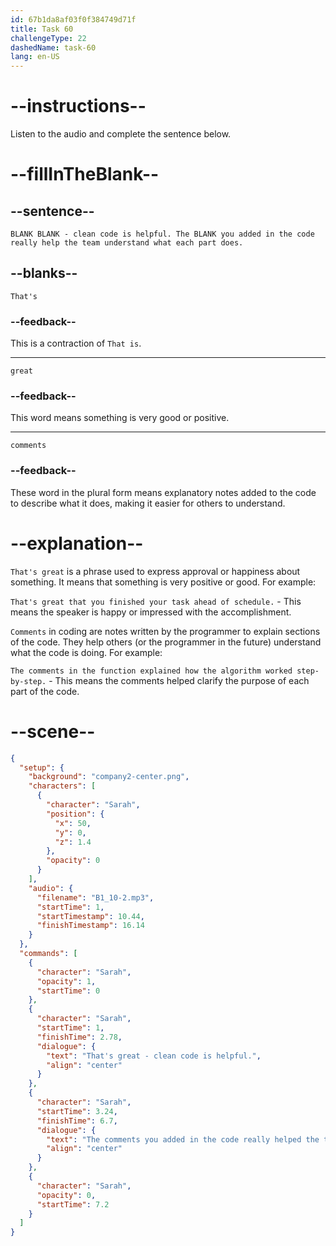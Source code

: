 ```yaml
---
id: 67b1da8af03f0f384749d71f
title: Task 60
challengeType: 22
dashedName: task-60
lang: en-US
---
```


<!-- (Audio) Sarah: That's great - clean code is helpful. The comments you added in the code really help the team understand what each part does. -->

# --instructions--

Listen to the audio and complete the sentence below.

# --fillInTheBlank--

## --sentence--

`BLANK BLANK - clean code is helpful. The BLANK you added in the code really help the team understand what each part does.`

## --blanks--

`That's`

### --feedback--

This is a contraction of `That is`.

---

`great`

### --feedback--

This word means something is very good or positive.

---

`comments`

### --feedback--

These word in the plural form means explanatory notes added to the code to describe what it does, making it easier for others to understand.

# --explanation--

`That's great` is a phrase used to express approval or happiness about something. It means that something is very positive or good. For example:

`That's great that you finished your task ahead of schedule.` - This means the speaker is happy or impressed with the accomplishment.

`Comments` in coding are notes written by the programmer to explain sections of the code. They help others (or the programmer in the future) understand what the code is doing. For example:

`The comments in the function explained how the algorithm worked step-by-step.` - This means the comments helped clarify the purpose of each part of the code.

# --scene--

```json
{
  "setup": {
    "background": "company2-center.png",
    "characters": [
      {
        "character": "Sarah",
        "position": {
          "x": 50,
          "y": 0,
          "z": 1.4
        },
        "opacity": 0
      }
    ],
    "audio": {
      "filename": "B1_10-2.mp3",
      "startTime": 1,
      "startTimestamp": 10.44,
      "finishTimestamp": 16.14
    }
  },
  "commands": [
    {
      "character": "Sarah",
      "opacity": 1,
      "startTime": 0
    },
    {
      "character": "Sarah",
      "startTime": 1,
      "finishTime": 2.78,
      "dialogue": {
        "text": "That's great - clean code is helpful.",
        "align": "center"
      }
    },
    {
      "character": "Sarah",
      "startTime": 3.24,
      "finishTime": 6.7,
      "dialogue": {
        "text": "The comments you added in the code really helped the team understand what each part does.",
        "align": "center"
      }
    },
    {
      "character": "Sarah",
      "opacity": 0,
      "startTime": 7.2
    }
  ]
}
```
